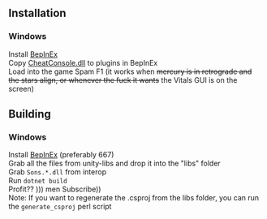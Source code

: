 ## Installation
### Windows
Install [BepInEx](https://builds.bepinex.dev/projects/bepinex_be/667/BepInEx-Unity.IL2CPP-win-x64-6.0.0-be.667%2B6b500b3.zip)  
Copy [CheatConsole.dll](https://github.com/rwf93/SonsOfTheForestCheatConsole/releases/download/release/CheatConsole.dll) to plugins in BepInEx  
Load into the game 
Spam F1 (it works when ~~mercury is in retrograde and the stars align, or whenever the fuck it wants~~ the Vitals GUI is on the screen)

## Building
### Windows 
Install [BepInEx](https://builds.bepinex.dev/projects/bepinex_be_) (preferably 667)  
Grab all the files from unity-libs and drop it into the "libs" folder    
Grab ``Sons.*.dll`` from interop    
Run ``dotnet build``  
Profit?? ))) men Subscribe))  
Note: If you want to regenerate the .csproj from the libs folder, you can run the ``generate_csproj`` perl script